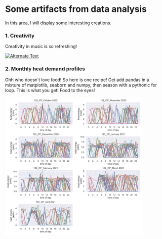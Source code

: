 # Some artifacts from data analysis
In this area, I will display some interesting creations.

### 1. Creativity
Creativity in music is so refreshing!

[![Alternate Text](https://i.ytimg.com/vi/XfR9iY5y94s/maxresdefault.jpg)](https://youtu.be/XfR9iY5y94s?list=RDXfR9iY5y94s "Click to play on Youtube.com")

### 2. Monthly heat demand profiles
Ohh who doesn't love food! So here is one recipe! Get add pandas in a mixture of matplotlib, seaborn and numpy, then season with a pythonic for loop. This is what you get! Food to the eyes!

![](images/heat_consumption_profiles.png)


